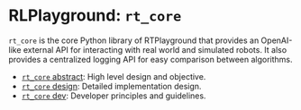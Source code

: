 # RLPlayground: ``rt_core``

``rt_core`` is the core Python library of RTPlayground that provides an OpenAI-like external API for interacting with real world and simulated robots. It also provides a centralized logging API for easy comparison between algorithms.

- [``rt_core`` abstract](https://github.com/RTPlayground/rt_core/blob/main/etc/abstract/abstract.pdf): High level design and objective.
- [``rt_core`` design](https://github.com/RTPlayground/rt_core/blob/main/etc/design): Detailed implementation design.
- [``rt_core`` dev](https://github.com/RTPlayground/rt_core/blob/main/etc/dev): Developer principles and guidelines.
